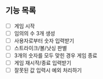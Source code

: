 ## 기능 목록

- [ ] 게임 시작
- [ ] 임의의 수 3개 생성
- [ ] 사용자로부터 숫자 입력받기
- [ ] 스트라이크/볼/낫싱 판별
- [ ] 3개의 숫자를 모두 맞힌 경우 게임 종료
- [ ] 게임 재시작/종료 입력받기
- [ ] 잘못된 값 입력시 예외 처리하기
